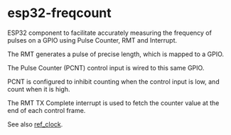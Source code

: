 # esp32-freqcount

ESP32 component to facilitate accurately measuring the frequency of pulses on a GPIO using Pulse Counter, RMT and Interrupt.

The RMT generates a pulse of precise length, which is mapped to a GPIO.

The Pulse Counter (PCNT) control input is wired to this same GPIO.

PCNT is configured to inhibit counting when the control input is low, and count when it is high.

The RMT TX Complete interrupt is used to fetch the counter value at the end of each control frame.

See also [ref_clock](https://github.com/espressif/esp-idf/blob/master/tools/unit-test-app/components/unity/ref_clock.c).



